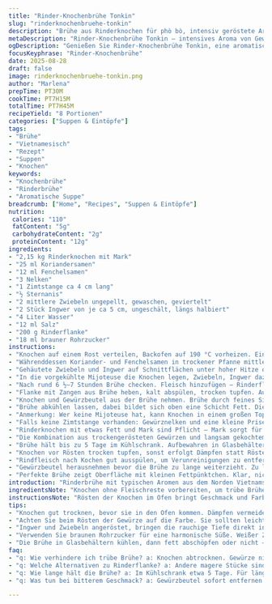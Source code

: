 ```yaml
---
title: "Rinder-Knochenbrühe Tonkin"
slug: "rinderknochenbruehe-tonkin"
description: "Brühe aus Rinderknochen für phò bò, intensiv geröstete Aromen mit Sternanis, Fenchel, Zimt und einer abgewandelten Gewürzmischung. Zwiebeln und Ingwer trocken angebrannt, um rauchige Tiefe zu erzeugen. Langsam in der Mijoteuse gegart, ergibt eine klare, komplexe Brühe. Leicht modifizierte Zeiten und Mengen für bessere Balance. Zucker aus braunem Rohrzucker ersetzt, das Meersalz leicht reduziert. Fleischbeilage separat gegart und fein geschnitten. Brühe am Schluss fein gesiebt, mit Salz und Pfeffer abgeschmeckt. Schicht Fett kann nach Geschmack entfernt werden. Gluten-, Laktose- und ei-frei. Perfekt für Suppenbasis oder zum späteren Kombinieren mit Einlagen."
metaDescription: "Rinder-Knochenbrühe Tonkin – intensives Aroma von Gewürzen, klare Brühe ideal für phò bò, perfekter Geschmack durch langsames Garen."
ogDescription: "Genießen Sie Rinder-Knochenbrühe Tonkin, eine aromatische Basis für phò bò, mit Gewürzen wie Zimt und Sternanis, die den Geschmack vertiefen."
focusKeyphrase: "Rinder-Knochenbrühe"
date: 2025-08-28
draft: false
image: rinderknochenbruehe-tonkin.png
author: "Marlena"
prepTime: PT30M
cookTime: PT7H15M
totalTime: PT7H45M
recipeYield: "8 Portionen"
categories: ["Suppen & Eintöpfe"]
tags:
- "Brühe"
- "Vietnamesisch"
- "Rezept"
- "Suppen"
- "Knochen"
keywords:
- "Knochenbrühe"
- "Rinderbrühe"
- "Aromatische Suppe"
breadcrumb: ["Home", "Recipes", "Suppen & Eintöpfe"]
nutrition: 
 calories: "110"
 fatContent: "5g"
 carbohydrateContent: "2g"
 proteinContent: "12g"
ingredients:
- "2,15 kg Rinderknochen mit Mark"
- "25 ml Koriandersamen"
- "12 ml Fenchelsamen"
- "3 Nelken"
- "1 Zimtstange ca 4 cm lang"
- "½ Sternanis"
- "2 mittlere Zwiebeln ungepellt, gewaschen, geviertelt"
- "2 Stück Ingwer von je ca 5 cm, ungeschält, längs halbiert"
- "4 Liter Wasser"
- "12 ml Salz"
- "200 g Rinderflanke"
- "18 ml brauner Rohrzucker"
instructions:
- "Knochen auf einem Rost verteilen, Backofen auf 190 °C vorheizen. Eine knusprige Färbung soll entstehen, etwa 55–65 Minuten. Nicht verbrennen lassen, braune Röstaromen entwickeln ist wichtig."
- "Währenddessen Koriander- und Fenchelsamen in trockener Pfanne mittlere Hitze langsam anrösten, bis sie anfangen dunkler zu werden. Achtung: Nicht zu dunkel, sonst bitter. Dann Nelken, Zimt und Sternanis ergänzen und kurz mitrösten bis leichter Duft aufsteigt. Gewürze in Teebeutel oder Käsetuch verpacken, damit sie sich später leicht entfernen lassen."
- "Gehäutete Zwiebeln und Ingwer auf Schnittflächen unter hoher Hitze ohne Fett anrösten. Etwas Bläschen auf der Oberfläche zeigen das richtige Maß. Schale darf knusprig schwarz werden, nicht zu viel Fleisch verbrennen. Wenden und zweite Seite gleich behandeln. Der Rauch ist intensiv, Fenster unbedingt auf."
- "In die vorgekühlte Mijoteuse die Knochen legen, Zwiebeln, Ingwer dazu, mit kaltem Wasser auffüllen bis alles knapp bedeckt ist. Salz dazugeben. Deckel schließen, Einstellung auf High. Hier aufpassen: Nicht zu viel öffnen, Temperaturverlust verlängert Garzeit."
- "Nach rund 6 ½–7 Stunden Brühe checken. Fleisch hinzufügen – Rinderflanke statt klassischem Flankenstück verwendet, weniger Fett, feiner. Gewürzbeutel mit Kräutern einlegen. Weitere etwa 1 Stunde ziehen lassen, damit sich Geschmack optimal mischt."
- "Flanke mit Zangen aus Brühe heben, kalt abspülen, trocken tupfen. Auf hölzernem Schneidebrett mit scharfem Messer in dünne Scheiben schneiden. Erspart zähe Textur in fertiger Suppe. Fleisch wird später zugefügt, lieber separat lagern."
- "Knochen und Gewürzbeutel aus der Brühe nehmen. Brühe durch feines Sieb gießen, um kleinste Partikel zu entfernen. Im Topf Zucker unterrühren. Abschmecken mit Pfeffer frisch aus der Mühle. Salz je nach Geschmack vorsichtig nachdosieren, Brühe sollte klar schmecken, nicht salzig sein."
- "Brühe abkühlen lassen, dabei bildet sich oben eine Schicht Fett. Die kann man abschöpfen oder mitbenutzen – je nach Vorliebe. Bringt zusätzliche Intensität, aber wer mag, kann sie später kalt im Kühlschrank entfernen."
- "Anmerkung: Wer keine Mijoteuse hat, kann Knochen in einem großen Topf bei niedriger Temperatur mindestens 6 Stunden simmern lassen, gelegentlich Schaum abschöpfen. Röstaromen vorher im Ofen erzeugen, unabdingbar für Geschmackstiefe. Ohne Röstung schmeckt die Brühe fad."
- "Falls keine Zimtstange vorhanden: Gewürznelken und eine kleine Prise gemahlener Piment tun es auch, verändert die Note minimal, aber akzeptabel. Brauner Rohrzucker bringt karamelligen Unterton, weißer Zucker neutraler und oft zu süß."
- "Rinderknochen mit etwas Fett und Mark sind Pflicht – Mark sorgt für Körper und Mundgefühl. Knochenteile mit zu wenig Fleisch bleiben blass, dünn. Bilder in der Küche beim Rösten genau beobachten: perfekte Farbe ist bernstein bis dunkelbraun, nicht schwarz."
- "Die Kombination aus trockengerösteten Gewürzen und langsam gekochtem Fleisch schafft die Schichten. Komplex, ohne dass eine einzelne Note dominiert. Experimentiere mit längeren Kochzeiten, kürzere geben flache Brühe."
- "Brühe hält bis zu 5 Tage im Kühlschrank. Aufbewahren in Glasbehältern mit Deckel. Für längere Lagerung einfrieren, Beschriftung wichtig."
- "Knochen vor Rösten trocken tupfen, sonst erfolgt Dämpfen statt Rösten. Dämpfen macht Brühe trüb, Geschmack schwach."
- "Rindfleisch nach Kochen gut ausspülen, um Verunreinigungen zu entfernen, sonst kann Brühe leicht trüb werden."
- "Gewürzbeutel herausnehmen bevor die Brühe zu lange weiterzieht. Zu lange macht sie bitter."
- "Perfekte Brühe zeigt Oberfläche mit kleinen Fettpünktchen. Klar, nicht trüb. Guter Duft, leicht rauchig, würzig, ausgewogen zwischen süß und salzig."
introduction: "Rinderbrühe mit typischen Aromen aus dem Norden Vietnams – phò bò ohne Schnickschnack, aber mit voller Intensität. Die Kombination aus Knochenröstung und Gewürzen aus Koriander, Fenchel, Zimt und Sternanis liefert die Basis. Ingwer und Zwiebel bringen rauchige Tiefe. Bei der Zubereitung in der Mijoteuse lernt man, wie Geduld und moderates Rösten am Ende eine klare, tiefgründige Brühe ergeben. Ich habe öfter experimentiert und Mix-Varianten ausprobiert, um Bitterkeit zu vermeiden und Aroma zu verstärken. Die Feinjustierung bei Salz, Zucker und Röstgrad entscheidet oft über das Endergebnis und damit über die spätere Suppenqualität."
ingredientsNote: "Knochen ohne Fleischreste vorbereiten, um trübe Brühe zu verhindern. Kochgewürze trocken rösten, das bringt ungeahnte Aromen, bitte aufpassen, nicht zu verbrennen, zu viel Bitterkeit ruiniert den Geschmack. Anis und Zimt sind stark, sparsam verwenden. Brauner Rohrzucker bringt harmonische Süße, passt besser als weißer Zucker. Salz reduziert, um am Ende mit der Einlage und Sojasauce flexibler zu würzen. Alternativ Fenchelsamen durch Kardamom ersetzen für eine frischere Richtung. Rinderflanke eignet sich gut fürs Einlegen in die Suppe, andere magere Stücke gehen auch, auf fetthaltige verzichten."
instructionsNote: "Rösten der Knochen im Ofen bringt Geschmack und Farbe. Gleichmäßige Bräunung ist Ziel, also Stücke bewegen oder wenden. Gewürze riechen und beobachten: leichten Rauch, aber keine Schwärzung anstreben. Brennender Zwiebelgeruch als Zeichen fürs Anrösten nehmen, das ergänzt tiefe Röstaromen. Temperatur in Mijoteuse konstant hoch lassen, auch wenn das Gerät öffnet, Hitzeverlust vermeiden. Nach dem Kochen Gewürzbeutel sofort herausnehmen. Durch feines Sieb passieren, nicht pressen, damit Brühe klar bleibt. Zucker und Salz am Schluss vorsichtig dosieren, Geschmack immer wieder prüfen – Brühe darf nicht überwürzt sein, sondern als Grundlage für Suppen dienen. Fett abschöpfen je nach Bedarf, bringt Geschmack, aber macht Brühe auch schwerer."
tips:
- "Knochen gut trocknen, bevor sie in den Ofen kommen. Dämpfen vermeiden, sonst wird die Brühe trüb. Rösten bringt Geschmack. Das macht einen Unterschied."
- "Achten Sie beim Rösten der Gewürze auf die Farbe. Sie sollten leicht bräunlich werden, aber nicht zu dunkel oder bitter. Der Duft ist entscheidend – darauf hören."
- "Ingwer und Zwiebeln angeröstet, bringen die rauchige Tiefe direkt ins Gericht. Hoch erhitzen, damit die ganzen Aromen aufsteigen. Fenster öffnen für frische Luft."
- "Verwenden Sie braunen Rohrzucker für eine harmonische Süße. Weißer Zucker kann den Geschmack überdecken. Weniger ist oft mehr bei der Süße."
- "Die Brühe in Glasbehältern kühlen, dann fett abschöpfen oder nicht – je nach gewünschter Intensität. Gelagert im Kühlschrank bleibt sie würzig."
faq:
- "q: Wie verhindere ich trübe Brühe? a: Knochen abtrocknen. Gewürze nicht zu dunkel rösten. Dämpfen lässt die Brühe fade."
- "q: Welche Alternativen zu Rinderflanke? a: Andere magere Stücke sind möglich. Ochsenschwanz bringt viel Geschmack, aber ist fettiger."
- "q: Wie lange hält die Brühe? a: Im Kühlschrank etwa 5 Tage. Für längere Lagerung einfrieren. Wichtig, gut verschließen."
- "q: Was tun bei bitterem Geschmack? a: Gewürzbeutel sofort entfernen. Zu lange ziehen macht die Brühe unangenehm. Spritzer Zitronensaft kann helfen."

---
```

